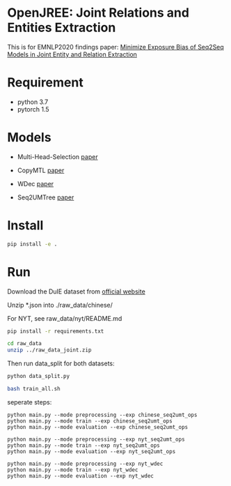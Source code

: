 # OpenJREE: Joint Relations and Entities Extraction

This is for EMNLP2020 findings paper: [Minimize Exposure Bias of Seq2Seq Models in Joint Entity and Relation Extraction](https://arxiv.org/pdf/2009.07503.pdf)

# Requirement

* python 3.7
* pytorch 1.5

# Models

* Multi-Head-Selection [paper](https://arxiv.org/abs/1804.07847)
* CopyMTL [paper](https://arxiv.org/pdf/1911.10438.pdf)
* WDec [paper](https://128.84.21.199/pdf/1911.09886.pdf)

* Seq2UMTree [paper](https://arxiv.org/pdf/2009.07503.pdf)

# Install

```sh
pip install -e .
```

# Run


Download the DuIE dataset from [official website](https://ai.baidu.com/broad/introduction?dataset=dureader)

Unzip \*.json into ./raw_data/chinese/

For NYT, see raw_data/nyt/README.md


```bash
pip install -r requirements.txt
```


```bash
cd raw_data
unzip ../raw_data_joint.zip
```

<!-- Then use the script to download enriched webnlg directly:

```bash
cd raw_data/EWebNLG
python data/webnlg/reader.py
``` -->

Then run data_split for both datasets:
```bash
python data_split.py
```

```bash
bash train_all.sh
```

seperate steps:

```shell
python main.py --mode preprocessing --exp chinese_seq2umt_ops
python main.py --mode train --exp chinese_seq2umt_ops
python main.py --mode evaluation --exp chinese_seq2umt_ops
```

```shell
python main.py --mode preprocessing --exp nyt_seq2umt_ops
python main.py --mode train --exp nyt_seq2umt_ops
python main.py --mode evaluation --exp nyt_seq2umt_ops
```

```shell
python main.py --mode preprocessing --exp nyt_wdec
python main.py --mode train --exp nyt_wdec
python main.py --mode evaluation --exp nyt_wdec
```

<!-- ## EWebNLG

[code](https://github.com/zhijing-jin/WebNLG_Reader)
[paper](https://www.aclweb.org/anthology/W18-6521.pdf)

 -->



